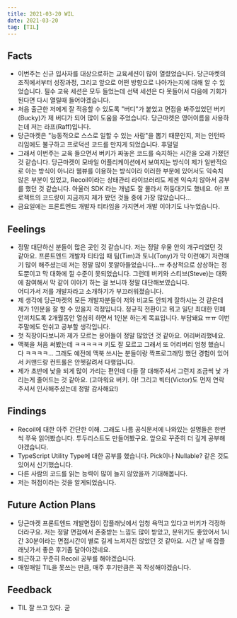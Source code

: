 ```yaml
---
title: 2021-03-20 WIL
date: 2021-03-20
tag: [TIL]
---
```


## Facts

- 이번주는 신규 입사자를 대상으로하는 교육세션이 많이 열렸었습니다. 당근마켓의 조직에서부터 성장과정, 그리고 앞으로 어떤 방향으로 나아가는지에 대해 알 수 있었습니다. 필수 교육 세션은 모두 들었는데 선택 세션은 다 못들어서 다음에 기회가 된다면 다시 열릴때 들어야겠습니다.
- 처음 출근한 저에게 잘 적응할 수 있도록 "버디"가 붙었고 면접을 봐주었었던 버키(Bucky)가 제 버디가 되어 많이 도움을 주었습니다. 당근마켓은 영어이름을 사용하는데 저는 라프(Raff)입니다.
- 당근마켓은 "능동적으로 스스로 일할 수 있는 사람"을 뽑기 때문인지, 저는 인턴따리임에도 불구하고 프로덕션 코드를 만지게 되었습니다. 후덜덜
- 그래서 이번주는 교육 들으면서 버키가 짜놓은 코드를 숙지하는 시간을 오래 가졌던 것 같습니다. 당근마켓이 모바일 어플리케이션에서 보여지는 방식이 제가 일반적으로 아는 방식이 아니라 웹뷰를 이용하는 방식이라 이러한 부분에 있어서도 익숙치 않은 부분이 있었고, Recoil이라는 상태관리 라이브러리도 제겐 익숙치 않아서 공부를 했던 것 같습니다. 아울러 SDK 라는 개념도 잘 몰라서 허둥대기도 했네요. 아! 프로젝트의 코드량이 지금까지 제가 봤던 것들 중에 가장 많았습니다...
- 금요일에는 프론트엔드 개발자 티타임을 가지면서 개발 이야기도 나누었습니다.

## Feelings

- 정말 대단하신 분들이 많은 곳인 것 같습니다. 저는 정말 우물 안의 개구리였던 것 같아요. 프론트엔드 개발자 티타임 때 팀(Tim)과 토니(Tony)가 막 이런얘기 저런얘기 많이 해주셨는데 저는 정말 많이 못알아들었습니다...ㅠ 추상적으로 상상하는 정도뿐이고 막 대화에 낄 수준이 못되었습니다. 그런데 버키와 스티브(Steve)는 대화에 참여해서 막 같이 이야기 하는 걸 보니까 정말 대단해보였습니다.  
어디가서 저를 개발자라고 소개하기가 부끄러워졌습니다.
- 제 생각에 당근마켓의 모든 개발자분들이 저와 비교도 안되게 잘하시는 것 같은데 제가 1인분을 잘 할 수 있을지 걱정입니다. 정규직 전환이고 뭐고 일단 최대한 민폐 안끼치도록 2개월동안 열심히 하면서 1인분 하는게 목표입니다. 부담돼요 ㅠㅠ 이번 주말에도 안쉬고 공부할 생각입니다.
- 첫 직장이다보니까 제가 모르는 용어들이 정말 많았던 것 같아요. 어리버리했네요.
- 맥북을 처음 써봤는데 ㅋㅋㅋㅋㅋ 키도 잘 모르고 그래서 또 어리버리 엄청 했습니다 ㅋㅋㅋㅋ... 그래도 예전에 맥북 쓰시는 분들이랑 짝프로그래밍 했던 경험이 있어서 커맨드랑 컨트롤은 안헷갈려서 다행입니다.
- 제가 초반에 낯을 되게 많이 가리는 편인데 다들 잘 대해주셔서 그런지 조금씩 낯 가리는게 줄어드는 것 같아요. (고마워요 버키. 아! 그리고 빅터(Victor)도 먼저 연락 주셔서 인사해주셨는데 정말 감사해요!)

## Findings

- Recoil에 대한 아주 간단한 이해. 그래도 나름 공식문서에 나와있는 설명들은 한번씩 쭈욱 읽어봤습니다. 투두리스트도 만들어봤구요. 앞으로 꾸준히 더 깊게 공부해야겠습니다.
- TypeScript Utility Type에 대한 공부를 했습니다. Pick이나 Nullable? 같은 것도 있어서 신기했습니다.
- 다른 사람의 코드를 읽는 능력이 많이 늘지 않았을까 기대해봅니다.
- 저는 허접이라는 것을 알게되었습니다.

## Future Action Plans

- 당근마켓 프론트엔드 개발면접이 잡플래닛에서 엄청 욕먹고 있다고 버키가 걱정하더라구요. 저는 정말 면접에서 존중받는 느낌도 많이 받았고, 분위기도 좋았어서 1시간 30분이라는 면접시간이 별로 길게 느껴지진 않았던 것 같아요. 시간 날 때 잡플래닛가서 좋은 후기좀 달아야겠네요.
- 퇴근하고 꾸준히 Recoil 공부를 해야겠습니다.
- 매일매일 TIL을 못쓰는 만큼, 매주 후기만큼은 꼭 작성해야겠습니다.

## Feedback

- TIL 잘 쓰고 있다. 굳
